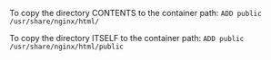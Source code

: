 To copy the directory CONTENTS to the container path:
`ADD public /usr/share/nginx/html/`

To copy the directory ITSELF to the container path:
`ADD public /usr/share/nginx/html/public`
